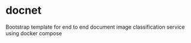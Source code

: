# docnet
Bootstrap template for end to end document image classification service using docker compose
